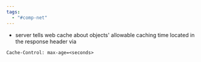 ```yaml
---
tags:
  - "#comp-net"
---
```


- server tells web cache about objects' allowable caching time located in the response header via 
``` http
Cache-Control: max-age=<seconds>
```

